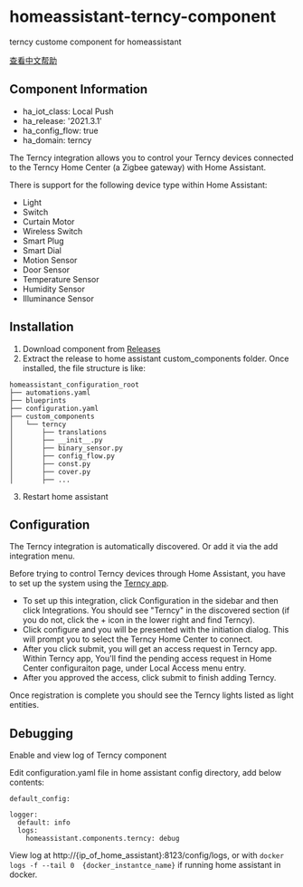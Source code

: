 # homeassistant-terncy-component
terncy custome component for homeassistant

[查看中文帮助](README.zh-cn.md)

## Component Information

- ha_iot_class: Local Push
- ha_release: '2021.3.1'
- ha_config_flow: true
- ha_domain: terncy

The Terncy integration allows you to control your Terncy devices connected to the Terncy Home Center (a Zigbee gateway) with Home Assistant.

There is support for the following device type within Home Assistant:

- Light
- Switch
- Curtain Motor
- Wireless Switch
- Smart Plug
- Smart Dial
- Motion Sensor
- Door Sensor
- Temperature Sensor
- Humidity Sensor
- Illuminance Sensor

## Installation

1. Download component from [Releases](https://github.com/rxwen/homeassistant-terncy-component/releases)
1. Extract the release to home assistant custom_components folder. Once installed, the file structure is like:
```
homeassistant_configuration_root
├── automations.yaml
├── blueprints
├── configuration.yaml
├── custom_components
│   └── terncy
│       ├── translations
│       ├── __init__.py
│       ├── binary_sensor.py
│       ├── config_flow.py
│       ├── const.py
│       ├── cover.py
│       ├── ...
```
3. Restart home assistant


## Configuration

The Terncy integration is automatically discovered. Or add it via the add integration menu.

Before trying to control Terncy devices through Home Assistant, you have to set up the system using the [Terncy app](https://www.terncy.com/app/).

- To set up this integration, click Configuration in the sidebar and then click Integrations. You should see "Terncy" in the discovered section (if you do not, click the + icon in the lower right and find Terncy). 
- Click configure and you will be presented with the initiation dialog. This will prompt you to select the Terncy Home Center to connect.
- After you click submit, you will get an access request in Terncy app. Within Terncy app, You'll find the pending access request in Home Center configuraiton page, under Local Access menu entry.
- After you approved the access, click submit to finish adding Terncy.

Once registration is complete you should see the Terncy lights listed as light entities.

## Debugging

Enable and view log of Terncy component

Edit configuration.yaml file in home assistant config directory, add below contents:

```
default_config:

logger:
  default: info
  logs:
    homeassistant.components.terncy: debug

```

View log at http://{ip_of_home_assistant}:8123/config/logs, or with  `docker logs -f --tail 0  {docker_instantce_name}` if running home assistant in docker.
